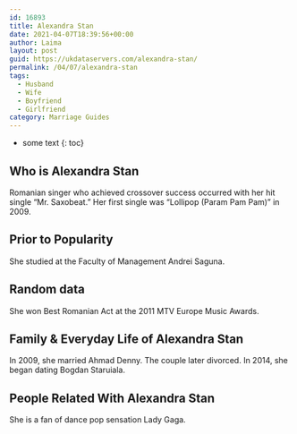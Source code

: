 ```yaml
---
id: 16893
title: Alexandra Stan
date: 2021-04-07T18:39:56+00:00
author: Laima
layout: post
guid: https://ukdataservers.com/alexandra-stan/
permalink: /04/07/alexandra-stan
tags:
  - Husband
  - Wife
  - Boyfriend
  - Girlfriend
category: Marriage Guides
---
```


* some text
{: toc}


## Who is Alexandra Stan
                  
                  
                  
Romanian singer who achieved crossover success occurred with her hit single &#8220;Mr. Saxobeat.&#8221; Her first single was &#8220;Lollipop (Param Pam Pam)&#8221; in 2009.
                  
              
            
              
            
                
                
                
## Prior to Popularity
                  
                  
                  
She studied at the Faculty of Management Andrei Saguna.
                  
              
            
              
            
                
                
                
## Random data
                  
                  
                  
She won Best Romanian Act at the 2011 MTV Europe Music Awards.
                  
              
            
              
            
                
                
                
## Family & Everyday Life of Alexandra Stan
                  
                  
                  
In 2009, she married Ahmad Denny. The couple later divorced. In 2014, she began dating Bogdan Staruiala. 
                  
              
            
              
            
                
                
                
## People Related With Alexandra Stan
                  
                  
                  
She is a fan of dance pop sensation Lady Gaga.
                  
              
            
              
            
                
              
            
              
              
            
            
              
            
          
          
          